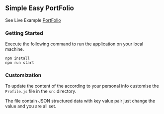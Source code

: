 ## Simple Easy PortFolio
See Live Example [PortFolio](https://ziaarsalan.github.io)

### Getting Started
Execute the following command to run the application on your local machine.
```
npm install
npm run start
```
### Customization
To update the content of the according to your personal info customise the `Profile.js` file in the `src` directory.

The file contain JSON structured data with key value pair just change the value and you are all set.
